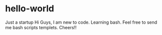 # hello-world
Just a startup
Hi Guys,
I am new to code. Learning bash. Feel free to send me bash scripts templets. Cheers!!
